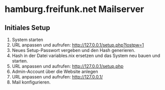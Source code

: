 hamburg.freifunk.net Mailserver
===============================

Initiales Setup
-----
1. System starten
2. URL anpassen und aufrufen: http://127.0.0.1/setup.php?lostpw=1
3. Neues Setup-Passwort vergeben und den Hash generieren.
4. Hash in der Datei variables.nix ersetzen und das System neu bauen und starten.
5. URL anpassen und aufrufen: http://127.0.0.1/setup.php
6. Admin-Account über die Website anlegen
7. URL anpassen und aufrufen: http://127.0.0.1/
8. Mail konfigurieren.
